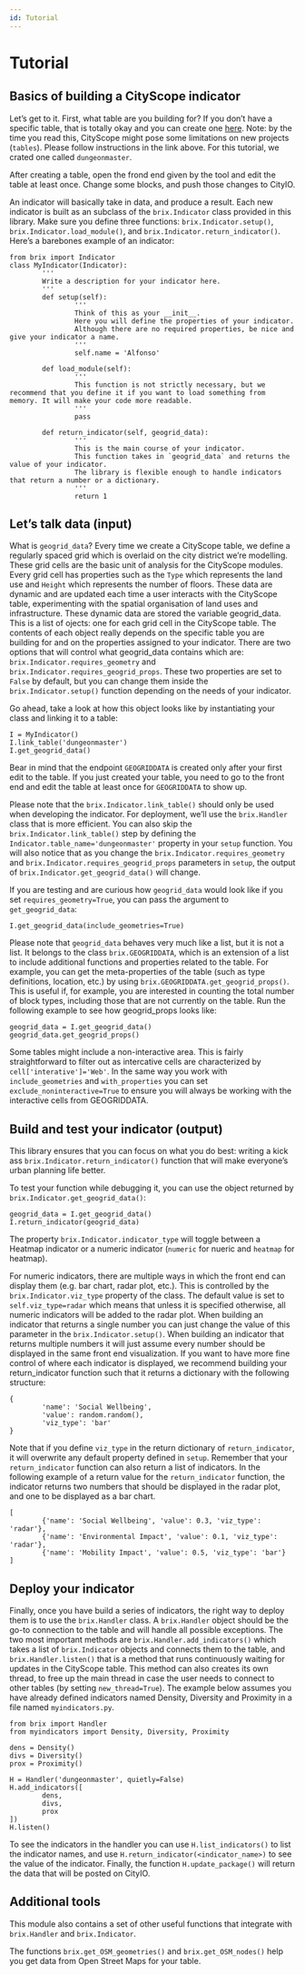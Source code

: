 ```yaml
---
id: Tutorial
---
```

# Tutorial

## Basics of building a CityScope indicator

Let’s get to it. First, what table are you building for? If you don’t have a specific table, that is totally okay and you can create one [here](https://cityscope.media.mit.edu/CS_cityscopeJS/). Note: by the time you read this, CityScope might pose some limitations on new projects (`tables`). Please follow instructions in the link above.
For this tutorial, we crated one called `dungeonmaster`.

After creating a table, open the frond end given by the tool and edit the table at least once. Change some blocks, and push those changes to CityIO.

An indicator will basically take in data, and produce a result. Each new indicator is built as an subclass of the `brix.Indicator` class provided in this library. Make sure you define three functions: `brix.Indicator.setup()`, `brix.Indicator.load_module()`, and `brix.Indicator.return_indicator()`. Here’s a barebones example of an indicator:

```
from brix import Indicator
class MyIndicator(Indicator):
        '''
        Write a description for your indicator here.
        '''
        def setup(self):
                '''
                Think of this as your __init__.
                Here you will define the properties of your indicator.
                Although there are no required properties, be nice and give your indicator a name.
                '''
                self.name = 'Alfonso'

        def load_module(self):
                '''
                This function is not strictly necessary, but we recommend that you define it if you want to load something from memory. It will make your code more readable.
                '''
                pass

        def return_indicator(self, geogrid_data):
                '''
                This is the main course of your indicator.
                This function takes in `geogrid_data` and returns the value of your indicator.
                The library is flexible enough to handle indicators that return a number or a dictionary.
                '''
                return 1
```

## Let’s talk data (input)

What is `geogrid_data`?
Every time we create a CityScope table, we define a regularly spaced grid which is overlaid on the city district we’re modelling. These grid cells are the basic unit of analysis for the CityScope modules. Every grid cell has properties such as the `Type` which represents the land use and `Height` which represents the number of floors. These data are dynamic and are updated each time a user interacts with the CityScope table, experimenting with the spatial organisation of land uses and infrastructure. These dynamic data are stored the variable geogrid_data. This is a list of ojects: one for each grid cell in the CityScope table. The contents of each object really depends on the specific table you are building for and on the properties assigned to your indicator. There are two options that will control what geogrid_data contains which are: `brix.Indicator.requires_geometry` and `brix.Indicator.requires_geogrid_props`. These two properties are set to `False` by default, but you can change them inside the `brix.Indicator.setup()` function depending on the needs of your indicator.

Go ahead, take a look at how this object looks like by instantiating your class and linking it to a table:

```
I = MyIndicator()
I.link_table('dungeonmaster')
I.get_geogrid_data()
```

Bear in mind that the endpoint `GEOGRIDDATA` is created only after your first edit to the table. If you just created your table, you need to go to the front end and edit the table at least once for `GEOGRIDDATA` to show up.

Please note that the `brix.Indicator.link_table()` should only be used when developing the indicator. For deployment, we’ll use the `brix.Handler` class that is more efficient. You can also skip the `brix.Indicator.link_table()` step by defining the `Indicator.table_name='dungeonmaster'` property in your `setup` function. You will also notice that as you change the `brix.Indicator.requires_geometry` and `brix.Indicator.requires_geogrid_props` parameters in `setup`, the output of `brix.Indicator.get_geogrid_data()` will change.

If you are testing and are curious how `geogrid_data` would look like if you set `requires_geometry=True`, you can pass the argument to `get_geogrid_data`:

```
I.get_geogrid_data(include_geometries=True)
```

Please note that `geogrid_data` behaves very much like a list, but it is not a list. It belongs to the class `brix.GEOGRIDDATA`, which is an extension of a list to include additional functions and properties related to the table. For example, you can get the meta-properties of the table (such as type definitions, location, etc.) by using `brix.GEOGRIDDATA.get_geogrid_props()`. This is useful if, for example, you are interested in counting the total number of block types, including those that are not currently on the table. Run the following example to see how geogrid_props looks like:

```
geogrid_data = I.get_geogrid_data()
geogrid_data.get_geogrid_props()
```

Some tables might include a non-interactive area. This is fairly straightforward to filter out as intercative cells are characterized by `cell['interative']='Web'`. In the same way you work with `include_geometries` and `with_properties` you can set `exclude_noninteractive=True` to ensure you will always be working with the interactive cells from GEOGRIDDATA.

## Build and test your indicator (output)

This library ensures that you can focus on what you do best: writing a kick ass `brix.Indicator.return_indicator()` function that will make everyone’s urban planning life better.

To test your function while debugging it, you can use the object returned by `brix.Indicator.get_geogrid_data()`:

```
geogrid_data = I.get_geogrid_data()
I.return_indicator(geogrid_data)
```

The property `brix.Indicator.indicator_type` will toggle between a Heatmap indicator or a numeric indicator (`numeric` for nueric and `heatmap` for heatmap).

For numeric indicators, there are multiple ways in which the front end can display them (e.g. bar chart, radar plot, etc.). This is controlled by the `brix.Indicator.viz_type` property of the class. The default value is set to `self.viz_type=radar` which means that unless it is specified otherwise, all numeric indicators will be added to the radar plot. When building an indicator that returns a single number you can just change the value of this parameter in the `brix.Indicator.setup()`. When building an indicator that returns multiple numbers it will just assume every number should be displayed in the same front end visualization. If you want to have more fine control of where each indicator is displayed, we recommend building your return_indicator function such that it returns a dictionary with the following structure:

```
{
        'name': 'Social Wellbeing',
        'value': random.random(),
        'viz_type': 'bar'
}
```

Note that if you define `viz_type` in the return dictionary of `return_indicator`, it will overwrite any default property defined in `setup`. Remember that your `return_indicator` function can also return a list of indicators. In the following example of a return value for the `return_indicator` function, the indicator returns two numbers that should be displayed in the radar plot, and one to be displayed as a bar chart.

```
[
        {'name': 'Social Wellbeing', 'value': 0.3, 'viz_type': 'radar'},
        {'name': 'Environmental Impact', 'value': 0.1, 'viz_type': 'radar'},
        {'name': 'Mobility Impact', 'value': 0.5, 'viz_type': 'bar'}
]
```

## Deploy your indicator

Finally, once you have build a series of indicators, the right way to deploy them is to use the `brix.Handler` class. A `brix.Handler` object should be the go-to connection to the table and will handle all possible exceptions. The two most important methods are `brix.Handler.add_indicators()` which takes a list of `brix.Indicator` objects and connects them to the table, and `brix.Handler.listen()` that is a method that runs continuously waiting for updates in the CityScope table. This method can also creates its own thread, to free up the main thread in case the user needs to connect to other tables (by setting `new_thread=True`). The example below assumes you have already defined indicators named Density, Diversity and Proximity in a file named `myindicators.py`.

```
from brix import Handler
from myindicators import Density, Diversity, Proximity

dens = Density()
divs = Diversity()
prox = Proximity()

H = Handler('dungeonmaster', quietly=False)
H.add_indicators([
        dens,
        divs,
        prox
])
H.listen()
```

To see the indicators in the handler you can use `H.list_indicators()` to list the indicator names, and use `H.return_indicator(<indicator_name>)` to see the value of the indicator. Finally, the function `H.update_package()` will return the data that will be posted on CityIO.

## Additional tools

This module also contains a set of other useful functions that integrate with `brix.Handler` and `brix.Indicator`.

The functions `brix.get_OSM_geometries()` and `brix.get_OSM_nodes()` help you get data from Open Street Maps for your table.

